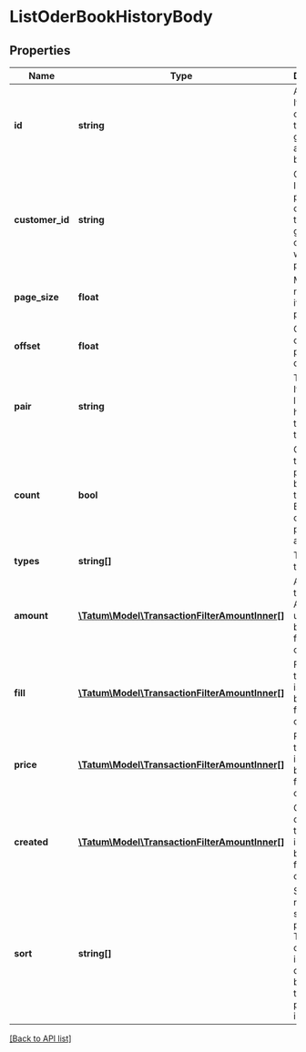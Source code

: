 # ListOderBookHistoryBody

## Properties

Name | Type | Description | Notes
------------ | ------------- | ------------- | -------------
**id** | **string** | Account ID. If present, only closed trades for given account will be present. | [optional]
**customer_id** | **string** | Customer ID. If present, only closed trades for given customer will be present. | [optional]
**page_size** | **float** | Max number of items per page is 50. |
**offset** | **float** | Offset to obtain next page of the data. | [optional]
**pair** | **string** | Trade pair. If present, list historical trades for that pair. | [optional]
**count** | **bool** | Get the total trade pair count based on the filter. Either count or pageSize is accepted. | [optional]
**types** | **string[]** | Trade types. | [optional]
**amount** | [**\Tatum\Model\TransactionFilterAmountInner[]**](TransactionFilterAmountInner.md) | Amount of the trade. AND is used between filter options. | [optional]
**fill** | [**\Tatum\Model\TransactionFilterAmountInner[]**](TransactionFilterAmountInner.md) | Fill of the trade. AND is used between filter options. | [optional]
**price** | [**\Tatum\Model\TransactionFilterAmountInner[]**](TransactionFilterAmountInner.md) | Price of the trade. AND is used between filter options. | [optional]
**created** | [**\Tatum\Model\TransactionFilterAmountInner[]**](TransactionFilterAmountInner.md) | Created date of the trade. AND is used between filter options. | [optional]
**sort** | **string[]** | Sorts the result by selected property. The priority of the items is determined by order of the sort properties in array. | [optional]

[[Back to API list]](../../README.md#api-endpoints)
